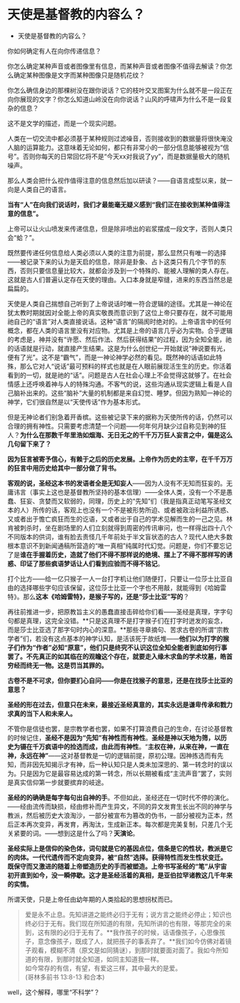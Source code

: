 # 天使是基督教的内容么？

- 天使是基督教的内容么？


你如何确定有人在向你传递信息？

你怎么确定某种声音或者图像里有信息，而某种声音或者图像不值得去解读？你怎么确定某种图像是文字而某种图像只是随机花纹？

你怎么确信身边的那棵树没在跟你说话？它的枝叶交叉图案为什么就不是一段正在向你展现的文字？你怎么知道山岭没在向你说话？山风的呼啸声为什么不是一段复杂的信息？

这不是文学的描述，而是一个现实问题。

人类在一切交流中都必须基于某种规则过滤噪音，否则接收到的数据量将很快淹没人脑的运算能力。这意味着无论如何，都只有非常小的一部分信息能够被视为“信号”。否则你每天的日常回忆将不是“今天xx对我说了yy”，而是数据量极大的随机噪声。

那么人类会把什么视作值得注意的信息然后加以研读？——自语言成型以来，就一向是人类自己的语言。

**当有“人”在向我们说话时，我们才最能毫无疑义感到“我们正在接收到某种值得注意的信息”。**

上帝可以让火山喷发来传递信息，但是除非喷出的岩浆摆成一段文字，否则人类只会“蛤？”。

既然要传递任何信息给人类必须以人类的注意为前提，那么显然只有唯一的选择——被记录下来的认为是天启的信息，除非是卦象、占卜这类只有几个字节的东西，否则只要信息量比较大，就都会涉及到一个特殊的、能被人理解的类人存在。这就是古人们普遍认定存在天使的理由。入口本身就是窄缝，进来的东西当然总是扁扁的。

天使是人类自己揣想自己听到了上帝说话时唯一符合逻辑的途径。尤其是一神论在犹太教时期就因对全能上帝的真实敬畏而意识到了这位上帝只要存在，就不可能用祂自己的“语言”对人类直接说话。这种“语言”的隔阂时绝对的。上帝语言中的任何概念，都在人类的语言里没有对应物。尤其是上帝的语言几乎必为实物。合乎逻辑的考虑是，神并没有“许愿、然后作法、然后获得结果”的过程，因为全知全能，祂的话语就是行动，就直接产生结果。这是为什么创世纪一开始就说“神说要有光，便有了光”。这不是“霸气”，而是一神论神学必然的看见。既然神的话语如此特殊，那么它对人“说话”最可预料的样式也就是在人眼前展现活生生的历史。你活着看到的一切，就是祂的“话”。问题是古人在社会心理上不会觉得这就够了。在社会情感上还呼唤着神与人的特殊沟通。不客气的说，这些沟通从现实逻辑上看是人自己脑补出来的。这些“脑补”大量的机制都是来自幻觉、睡梦。但因为熟知一神论的神学，它们很自然是以“天使传话”作为基本形式。

但是无神论者们别急着开香槟。这些被记录下来的据称为天使所传的话，仍然可以合理的拥有神性。只需要考虑清楚一个问题——何年何月缺少过自称见到神的狂人？**为什么在那数千年里浩如烟海、无日无之的千千万万狂人妄言之中，偏是这么几句留下来了？**

**因为狂言被寄予信心，有赖于之后的历史发展。上帝作为历史的主宰，在千千万万的狂言中用历史给其中一部分做了背书。**

**客观的说，圣经这本书的发语者全是无知妄人**——因为人没有不无知而狂妄的。无庸讳言（事实上这也是基督教所坚持的基本信理）——全体人类，没有一个不是愚蠢、狂妄、贪婪而又软弱的，同理，历史上的“先知”们（我是指真正动笔写圣经文本的人）所传的话，客观上也没有一个不是被形势所迫、或者被政治利益所诱惑、又或者出于憺亡疯狂而生的讫语，又或者出于自己的学术见解而生的一己之见。林肯被刺杀时，坐在剧场里的人们立刻就得到周密的传讯审问，也一样得出四十八个不同版本的供词，谁有脸去责怪几千年前处于半文盲状态的古人？现代人绝大多数根本意识不到新闻通稿所营造的“唯一真相”纯属时代幻觉。问题是，你们不要忘记了是**谁在手握着历史，造就了他们不得不那样说的绝境、摆上了不得不那样写的诱惑、印证了那些疯语梦话让人们看到应验而不得不铭记**。

打个比方——给一亿只猴子一人一台打字机让他们随便打，只要让一位莎士比亚自由的选择哪些字句应该保留，这位莎士比亚一个字也不用敲，就能得到《哈姆雷特》。那么**这本《哈姆雷特》，是猴子写的，还是“莎士比亚”写的**？

再往前推进一步，把原教旨主义的愚蠢直接击碎给你们看——圣经是真理，字字句句都是真理，这完全没错。**只是这真理不是打字猴子们在打字时迸发的妄念，而是莎士比亚选了那字句时内心的深意。**那些寻章摘句、苦求古卷的所谓“宗教学者”们，若没有这点基本的神学认知，是活该死于故纸堆——**他们以为打字的猴子们作为“作者”必知“原意”，他们只是终究不认识这位全知全能者到底如何行事罢了。不先真正的如其临在的观瞻这个存在，就要走入缘木求鱼的学术坟墓，皓首穷经而终无一物。这是罚当其罪的。**

**古卷不是不可求，但你要扪心自问——你是在找猴子的意思，还是在找莎士比亚的意思？**

**圣经的形在过去，但意只在未来，最接近圣经真意的，其实永远是谦卑传承和戮力求真的当下人和未来人。**

不管你是信徒也罢，是宗教学者也罢，如果不打算浪费自己的生命，在讨论基督教的时候记住，**圣经不是因为“先知”有神性而有神性**。**圣经是神以天地为筛，以历史为镊在千万疯语中的捡选而成，由此而有神性**。“**主权在神，从来在神，一直在神，永远在神”**——这对基督教是一切的逻辑前提，原初公理。因神拣选而有先知，而非因先知揭示才有神，后一种认知只是人类未加深思的、第一转念时的误以为。只是因为它是最容易达成的第一转念，所以长期被看成“主流声音”罢了，实则是真实信仰第一步就要摈弃的岐途。

**圣经的的确确是每字每句出自神的手**。不但如此，圣经还在一切时代不停的演化。——经由流传而缺损，经由修补而产生异文，不同的异文发育生长出不同的神学与教派，然后被历史大浪淘沙，一部分被宣布为篡改的伪书，一部分被视为正本，然后正本再次变异，再发育，再淘汰，生成新正本。每次都是完美复制，只差几个无关紧要的词。——想到这是什么了吗？**天演论**。

**圣经实际上是信仰的染色体，词句就是它的基因点位，信条是它的性状，教派是它的肉体。一代代遗传而不定向变异，被“自然”选择。获得特性而发生性状变迁。既保守而又激进的随着上帝塑造历史的手而被塑造。上帝书写圣经的“笔”从宇宙初开直到如今，没一瞬停歇。这才是圣经活着的真相，是亚伯拉罕诸教这几千年来的实情。**

所谓天使，只是上帝任由幼年期的人类拾起的思想拐杖而已。

> 爱是永不止息。先知讲道之能终必归于无有；说方言之能终必停止；知识也终必归于无有。我们现在所知道的有限，先知所讲的也有限，等那完全的来到，这有限的必归于无有了。**我作孩子的时候，话语像孩子，心思像孩子，意念像孩子，既成了人，就把孩子的事丢弃了。**我们如今仿佛对着镜子观看，模糊不清（原文是如同猜谜），到那时就要面对面了。我如今所知道的有限，到那时就全知道，如同主知道我一样。  
> 如今常存的有信，有望，有爱这三样，其中最大的是爱。  
> (哥林多前书 13:8-13 和合本)

  

well，这个解释，哪里“不科学”？